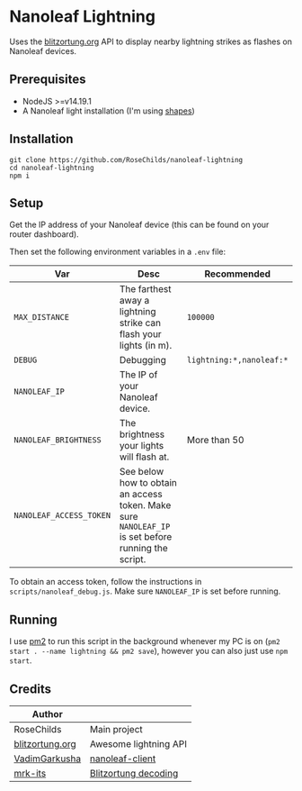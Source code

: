 
# Nanoleaf Lightning

Uses the [blitzortung.org](https://blitzortung.org) API to display nearby lightning strikes as flashes on Nanoleaf devices.

## Prerequisites

- NodeJS >=v14.19.1
- A Nanoleaf light installation (I'm using [shapes](https://nanoleaf.me/en-GB/products/nanoleaf-shapes/))

## Installation
```
git clone https://github.com/RoseChilds/nanoleaf-lightning
cd nanoleaf-lightning
npm i
```

## Setup
Get the IP address of your Nanoleaf device (this can be found on your router dashboard).

Then set the following environment variables in a `.env` file:

|Var|Desc|Recommended|
|--|--|--|
|`MAX_DISTANCE`|The farthest away a lightning strike can flash your lights (in m).|`100000`|
|`DEBUG`|Debugging|`lightning:*,nanoleaf:*`
|`NANOLEAF_IP`|The IP of your Nanoleaf device.|
|`NANOLEAF_BRIGHTNESS`|The brightness your lights will flash at.|More than 50
|`NANOLEAF_ACCESS_TOKEN`|See below how to obtain an access token. Make sure `NANOLEAF_IP` is set before running the script.

To obtain an access token, follow the instructions in `scripts/nanoleaf_debug.js`. Make sure `NANOLEAF_IP` is set before running.

## Running
I use [pm2](https://pm2.keymetrics.io/) to run this script in the background whenever my PC is on (`pm2 start . --name lightning && pm2 save`), however you can also just use `npm start`.

## Credits
|Author||
|--|--|
|RoseChilds|Main project|
|[blitzortung.org](https://blitzortung.org)|Awesome lightning API|
|[VadimGarkusha](https://github.com/VadimGarkusha)|[nanoleaf-client](https://github.com/VadimGarkusha/nanoleaf-client)|
|[mrk-its](https://github.com/mrk-its)|[Blitzortung decoding](https://github.com/mrk-its/homeassistant-blitzortung/blob/master/ws_client/ws_client/client.py#L20-L34)
